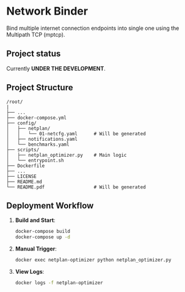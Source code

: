 # Network Binder

Bind multiple internet connection endpoints into single one using the Multipath TCP (mptcp).

## Project status

Currently **UNDER THE DEVELOPMENT**.

## Project Structure

```
/root/
|
├── ...
├── docker-compose.yml
├── config/
│   ├── netplan/
│   │   └── 01-netcfg.yaml      # Will be generated
│   ├── notifications.yaml
│   └── benchmarks.yaml
├── scripts/
│   ├── netplan_optimizer.py    # Main logic
│   └── entrypoint.sh
├── Dockerfile
├── ...
├── LICENSE
├── README.md
└── README.pdf                  # Will be generated
```

## Deployment Workflow

1. **Build and Start**:
   ```bash
   docker-compose build
   docker-compose up -d
   ```

2. **Manual Trigger**:
   ```bash
   docker exec netplan-optimizer python netplan_optimizer.py
   ```

3. **View Logs**:
   ```bash
   docker logs -f netplan-optimizer
   ```